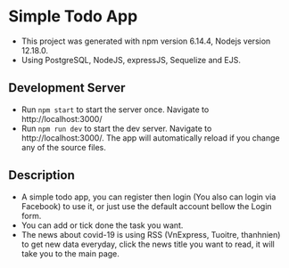 # Simple Todo App
- This project was generated with npm version 6.14.4, Nodejs version 12.18.0.
- Using PostgreSQL, NodeJS, expressJS, Sequelize and EJS.
## Development Server
- Run ``npm start`` to start the server once. Navigate to http://localhost:3000/
- Run ``npm run dev`` to start the dev server. Navigate to http://localhost:3000/. The app will automatically reload if you change any of the source files.

## Description
- A simple todo app, you can register then login (You also can login via Facebook) to use it, or just use the default account bellow the Login form.
- You can add or tick done the task you want.
- The news about covid-19 is using RSS (VnExpress, Tuoitre, thanhnien) to get new data everyday, click the news title you want to read, it will take you to the main page.

